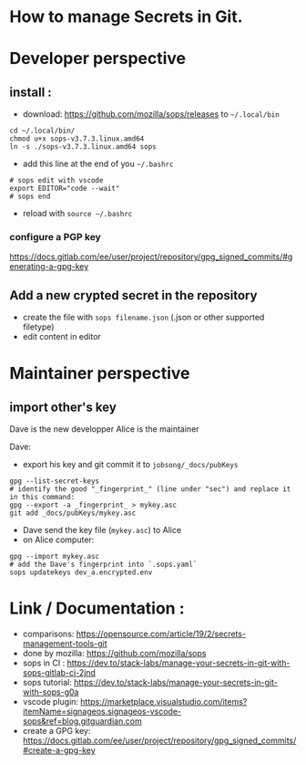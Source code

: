 # How to manage Secrets in Git. 

# Developer perspective

## install : 
* download: https://github.com/mozilla/sops/releases to `~/.local/bin`
```
cd ~/.local/bin/
chmod u+x sops-v3.7.3.linux.amd64
ln -s ./sops-v3.7.3.linux.amd64 sops
```

* add this line at the end of you `~/.bashrc` 
```
# sops edit with vscode
export EDITOR="code --wait"
# sops end
```
* reload with `source ~/.bashrc`

### configure a PGP key 
https://docs.gitlab.com/ee/user/project/repository/gpg_signed_commits/#generating-a-gpg-key

## Add a new crypted secret in the repository 

* create the file with `sops filename.json` (.json or other supported filetype)
* edit content in editor

# Maintainer perspective 
## import other's key

Dave is the new developper
Alice is the maintainer

Dave: 
* export his key and git commit it to `jobsong/_docs/pubKeys`
```
gpg --list-secret-keys
# identify the good "_fingerprint_" (line under "sec") and replace it in this command:
gpg --export -a _fingerprint_ > mykey.asc
git add _docs/pubKeys/mykey.asc
```

* Dave send the key file (`mykey.asc`) to Alice
* on Alice computer:
```
gpg --import mykey.asc
# add the Dave's fingerprint into `.sops.yaml`
sops updatekeys dev_a.encrypted.env
```




# Link / Documentation : 
* comparisons: https://opensource.com/article/19/2/secrets-management-tools-git
* done by mozilla: https://github.com/mozilla/sops
* sops in CI : https://dev.to/stack-labs/manage-your-secrets-in-git-with-sops-gitlab-ci-2jnd
* sops tutorial: https://dev.to/stack-labs/manage-your-secrets-in-git-with-sops-g0a
* vscode plugin: https://marketplace.visualstudio.com/items?itemName=signageos.signageos-vscode-sops&ref=blog.gitguardian.com
* create a GPG key: https://docs.gitlab.com/ee/user/project/repository/gpg_signed_commits/#create-a-gpg-key
